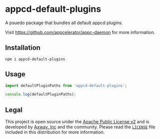 # appcd-default-plugins

A psuedo package that bundles all default appcd plugins.

Visit https://github.com/appcelerator/appc-daemon for more information.

## Installation

	npm i appcd-default-plugins

## Usage

```js
import defaultPluginPaths from 'appcd-default-plugins';

console.log(defaultPluginPaths);
```

## Legal

This project is open source under the [Apache Public License v2][1] and is developed by
[Axway, Inc](http://www.axway.com/) and the community. Please read the [`LICENSE`][1] file included
in this distribution for more information.

[1]: https://github.com/appcelerator/appc-daemon/packages/appcd-default-plugins/LICENSE
